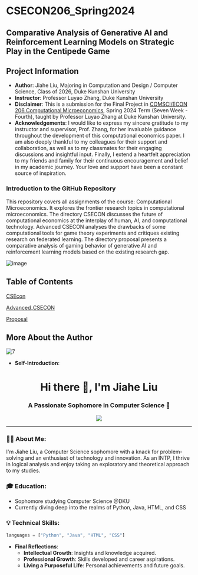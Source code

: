 # CSECON206_Spring2024

## Comparative Analysis of Generative AI and Reinforcement Learning Models on Strategic Play in the Centipede Game

## Project Information
- **Author**: Jiahe Liu, Majoring in Computation and Design / Computer Science, Class of 2026, Duke Kunshan University
- **Instructor**: Professor Luyao Zhang, Duke Kunshan University
- **Disclaimer**: This is a submission for the Final Project in [COMSCI/ECON 206 Computational Microeconomics](https://ms.pubpub.org/), Spring 2024 Term (Seven Week - Fourth), taught by Professor Luyao Zhang at Duke Kunshan University.
- **Acknowledgements**:
 I would like to express my sincere gratitude to my instructor and supervisor, Prof. Zhang, for her invaluable guidance throughout the development of this computational economics paper. I am also deeply thankful to my colleagues for their support and collaboration, as well as to my classmates for their engaging discussions and insightful input. Finally, I extend a heartfelt appreciation to my friends and family for their continuous encouragement and belief in my academic journey. Your love and support have been a constant source of inspiration.

### Introduction to the GitHub Repository

This repository covers all assignments of the course: Computational Microeconomics. It explores the frontier research topics in computational microeconomics. The directory CSECON discusses the future of computational economics at the interplay of human, AI, and computational technology. Advanced CSECON analyses the drawbacks of some computational tools for game theory experiments and critiques existing research on federated learning. The directory proposal presents a comparative analysis of gaming behavior of generative AI and reinforcement learning models based on the existing research gap.

![image](https://github.com/Rising-Stars-by-Sunshine/COMPSCI206_Jiahe_Liu/assets/124045985/c10fc184-1605-4c00-915c-4d448c9d917b)

## Table of Contents

[CSEcon](https://github.com/Rising-Stars-by-Sunshine/COMPSCI206_Jiahe_Liu/blob/7fafd0904299a6fd1172ec06d7989dc214e90e96/CSEcon/README.md)

[Advanced_CSECON](https://github.com/Rising-Stars-by-Sunshine/COMPSCI206_Jiahe_Liu/blob/123f7499de722d0acb2780758104dc9904c3a78e/Advanced_CSECON/README.md)

[Proposal](https://github.com/Rising-Stars-by-Sunshine/COMPSCI206_Jiahe_Liu/tree/9cfb2238868366cf18f261c810f779a8201a1e50/Proposal)

## More About the Author

![7](https://github.com/Rising-Stars-by-Sunshine/COMPSCI206_Jiahe_Liu/assets/124045985/b5848067-949b-404a-8777-80a0071e0249)

- **Self-Introduction**:

<h1 align="center">Hi there 👋, I'm Jiahe Liu</h1>

<h3 align="center">A Passionate Sophomore in Computer Science 🚀</h3>

<p align="center">
  <a href="https://github.com/Ritazwonderland">
    <img src="https://img.shields.io/github/followers/Ritazwonderland?label=Follow&style=social">
  </a>
</p>

---

### 👨‍💻 About Me:
I'm Jiahe Liu, a Computer Science sophomore with a knack for problem-solving and an enthusiast of technology and innovation. As an INTP, I thrive in logical analysis and enjoy taking an exploratory and theoretical approach to my studies.

### 🎓 Education:
- Sophomore studying Computer Science @DKU
- Currently diving deep into the realms of Python, Java, HTML, and CSS

### 💡 Technical Skills:

```python
languages = ["Python", "Java", "HTML", "CSS"]
```

- **Final Reflections**: 
  - **Intellectual Growth**: Insights and knowledge acquired.
  - **Professional Growth**: Skills developed and career aspirations.
  - **Living a Purposeful Life**: Personal achievements and future goals.
